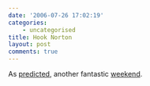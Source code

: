 ```yaml
---
date: '2006-07-26 17:02:19'
categories:
    - uncategorised
title: Hook Norton
layout: post
comments: true
---
```


As
[predicted](http://www.nbrightside.com/blog/2006/07/18/out-of-sight/),
another fantastic
[weekend](http://goathurling.blogspot.com/2006_07_01_goathurling_archive.html#115390544367975998).

